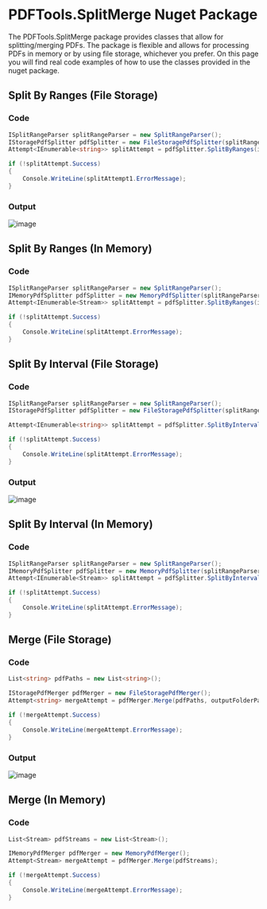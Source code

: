 # PDFTools.SplitMerge Nuget Package
The PDFTools.SplitMerge package provides classes that allow for splitting/merging PDFs. The package is flexible and allows for processing PDFs in memory or by using file storage, whichever you prefer. On this page you will find real code examples of how to use the classes provided in the nuget package.

## Split By Ranges (File Storage)
### Code
```csharp
ISplitRangeParser splitRangeParser = new SplitRangeParser();
IStoragePdfSplitter pdfSplitter = new FileStoragePdfSplitter(splitRangeParser);
Attempt<IEnumerable<string>> splitAttempt = pdfSplitter.SplitByRanges(inputPdfPath, outputFolderPath, "1,3-5,8-16");

if (!splitAttempt.Success)
{
    Console.WriteLine(splitAttempt1.ErrorMessage);
}
```

### Output
![image](https://github.com/user-attachments/assets/3b4e0435-ec5c-4a06-aab4-d87aa0b3bb85)

## Split By Ranges (In Memory)
### Code
```csharp
ISplitRangeParser splitRangeParser = new SplitRangeParser();
IMemoryPdfSplitter pdfSplitter = new MemoryPdfSplitter(splitRangeParser);
Attempt<IEnumerable<Stream>> splitAttempt = pdfSplitter.SplitByRanges(inputPdfStream, "1,3-5,8-16");

if (!splitAttempt.Success)
{
    Console.WriteLine(splitAttempt.ErrorMessage);
}
```

## Split By Interval (File Storage)
### Code
```csharp
ISplitRangeParser splitRangeParser = new SplitRangeParser();
IStoragePdfSplitter pdfSplitter = new FileStoragePdfSplitter(splitRangeParser);

Attempt<IEnumerable<string>> splitAttempt = pdfSplitter.SplitByInterval(inputPdfPath, 15, outputFolderPath);

if (!splitAttempt.Success)
{
    Console.WriteLine(splitAttempt.ErrorMessage);
}
```

### Output
![image](https://github.com/user-attachments/assets/70a58081-ff4e-4cc2-a297-902ab57ad5ee)


## Split By Interval (In Memory)
### Code
```csharp
ISplitRangeParser splitRangeParser = new SplitRangeParser();
IMemoryPdfSplitter pdfSplitter = new MemoryPdfSplitter(splitRangeParser);
Attempt<IEnumerable<Stream>> splitAttempt = pdfSplitter.SplitByInterval(inputPdfStream, 5);

if (!splitAttempt.Success)
{
    Console.WriteLine(splitAttempt.ErrorMessage);
}
```

## Merge (File Storage)
### Code
```csharp
List<string> pdfPaths = new List<string>();

IStoragePdfMerger pdfMerger = new FileStoragePdfMerger();
Attempt<string> mergeAttempt = pdfMerger.Merge(pdfPaths, outputFolderPath);

if (!mergeAttempt.Success)
{
    Console.WriteLine(mergeAttempt.ErrorMessage);
}
```

### Output
![image](https://github.com/user-attachments/assets/184774ce-4700-4dc0-977c-dde359cfc890)


## Merge (In Memory)
### Code
```csharp
List<Stream> pdfStreams = new List<Stream>();

IMemoryPdfMerger pdfMerger = new MemoryPdfMerger();
Attempt<Stream> mergeAttempt = pdfMerger.Merge(pdfStreams);

if (!mergeAttempt.Success)
{
    Console.WriteLine(mergeAttempt.ErrorMessage);
}
```

